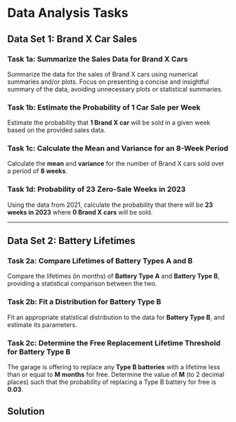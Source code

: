# Data Analysis Tasks

## Data Set 1: Brand X Car Sales

### Task 1a: Summarize the Sales Data for Brand X Cars
Summarize the data for the sales of Brand X cars using numerical summaries and/or plots. Focus on presenting a concise and insightful summary of the data, avoiding unnecessary plots or statistical summaries.

### Task 1b: Estimate the Probability of 1 Car Sale per Week
Estimate the probability that **1 Brand X car** will be sold in a given week based on the provided sales data.

### Task 1c: Calculate the Mean and Variance for an 8-Week Period
Calculate the **mean** and **variance** for the number of Brand X cars sold over a period of **8 weeks**.

### Task 1d: Probability of 23 Zero-Sale Weeks in 2023
Using the data from 2021, calculate the probability that there will be **23 weeks in 2023** where **0 Brand X cars** will be sold.

---

## Data Set 2: Battery Lifetimes

### Task 2a: Compare Lifetimes of Battery Types A and B
Compare the lifetimes (in months) of **Battery Type A** and **Battery Type B**, providing a statistical comparison between the two.

### Task 2b: Fit a Distribution for Battery Type B
Fit an appropriate statistical distribution to the data for **Battery Type B**, and estimate its parameters.

### Task 2c: Determine the Free Replacement Lifetime Threshold for Battery Type B
The garage is offering to replace any **Type B batteries** with a lifetime less than or equal to **M months** for free. Determine the value of **M** (to 2 decimal places) such that the probability of replacing a Type B battery for free is **0.03**.

## Solution
